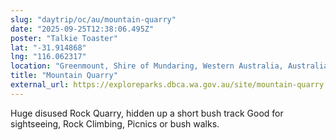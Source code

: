 ```yaml
---
slug: "daytrip/oc/au/mountain-quarry"
date: "2025-09-25T12:38:06.495Z"
poster: "Talkie Toaster"
lat: "-31.914868"
lng: "116.062317"
location: "Greenmount, Shire of Mundaring, Western Australia, Australia"
title: "Mountain Quarry"
external_url: https://exploreparks.dbca.wa.gov.au/site/mountain-quarry
---
```

Huge disused Rock Quarry, hidden up a short bush track
Good for sightseeing, Rock Climbing, Picnics or bush walks.